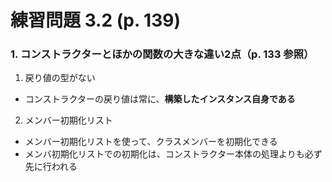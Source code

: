 # 練習問題 3.2 (p. 139)

### 1. コンストラクターとほかの関数の大きな違い2点（p. 133 参照）
1. 戻り値の型がない
  - コンストラクターの戻り値は常に、**構築したインスタンス自身である**
2. メンバー初期化リスト
  - メンバー初期化リストを使って、クラスメンバーを初期化できる
  - メンバ初期化リストでの初期化は、コンストラクター本体の処理よりも必ず先に行われる
